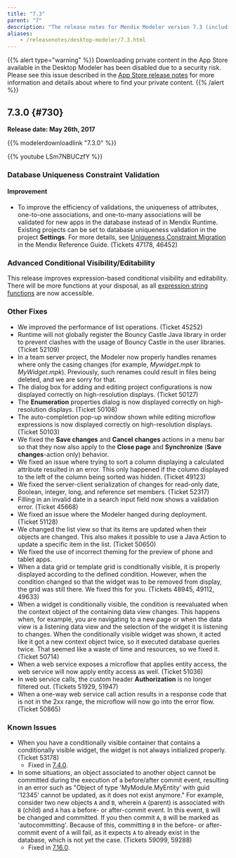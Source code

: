 ```yaml
---
title: "7.3"
parent: "7"
description: "The release notes for Mendix Modeler version 7.3 (including all patches) with details on new features, bug fixes, and known issues."
aliases:
    - /releasenotes/desktop-modeler/7.3.html
---
```


{{% alert type="warning" %}}
Downloading private content in the App Store available in the Desktop Modeler has been disabled due to a security risk. Please see this issue described in the [App Store release notes](/releasenotes/app-store/index#private-fix) for more information and details about where to find your private content.
{{% /alert %}}

## 7.3.0 {#730}

**Release date: May 26th, 2017**

{{% modelerdownloadlink "7.3.0" %}}

{{% youtube LSm7NBUCzfY %}}

### Database Uniqueness Constraint Validation

#### Improvement

* To improve the efficiency of validations, the uniqueness of attributes, one-to-one associations, and one-to-many associations will be validated for new apps in the database instead of in Mendix Runtime. Existing projects can be set to database uniqueness validation in the project **Settings**. For more details, see [Uniqueness Constraint Migration](/refguide7/uniqueness-constraint-migration) in the Mendix Reference Guide. (Tickets 47178, 46452)

### Advanced Conditional Visibility/Editability

This release improves expression-based conditional visibility and editability. There will be more functions at your disposal, as all [expression string functions](/refguide7/string-function-calls) are now accessible.

### Other Fixes

* We improved the performance of list operations. (Ticket 45252)
* Runtime will not globally register the Bouncy Castle Java library in order to prevent clashes with the usage of Bouncy Castle in the user libraries. (Ticket 52109)
* In a team server project, the Modeler now properly handles renames where only the casing changes (for example, *Mywidget.mpk* to *MyWidget.mpk*). Previously, such renames could result in files being deleted, and we are sorry for that.
* The dialog box for adding and editing project configurations is now displayed correctly on high-resolution displays. (Ticket 50127)
* The **Enumeration** properties dialog is now displayed correctly on high-resolution displays. (Ticket 50108)
* The auto-completion pop-up window shown while editing microflow expressions is now displayed correctly on high-resolution displays. (Ticket 50103)
* We fixed the **Save changes** and **Cancel changes** actions in a menu bar so that they now also apply to the **Close page** and **Synchronize** (**Save changes**-action only) behavior.
* We fixed an issue where trying to sort a column displaying a calculated attribute resulted in an error. This only happened if the column displayed to the left of the column being sorted was hidden. (Ticket 49123)
* <a name="RN730"></a>We fixed the server-client serialization of changes for read-only date, Boolean, integer, long, and reference set members. (Ticket 52317)
* Filling in an invalid date in a search input field now shows a validation error. (Ticket 45668)
* We fixed an issue where the Modeler hanged during deployment. (Ticket 51128)
* <a name="RN730_1"></a>We changed the list view so that its items are updated when their objects are changed. This also makes it possible to use a Java Action to update a specific item in the list. (Ticket 50650)
* We fixed the use of incorrect theming for the preview of phone and tablet apps.
* When a data grid or template grid is conditionally visible, it is properly displayed according to the defined condition. However, when the condition changed so that the widget was to be removed from display, the grid was still there. We fixed this for you. (Tickets 48945, 49112, 49633)
* When a widget is conditionally visible, the condition is reevaluated when the context object of the containing data view changes. This happens when, for example, you are navigating to a new page or when the data view is a listening data view and the selection of the widget it is listening to changes. When the conditionally visible widget was shown, it acted like it got a new context object twice, so it executed database queries twice. That seemed like a waste of time and resources, so we fixed it. (Ticket 50714)
* When a web service exposes a microflow that applies entity access, the web service will now apply entity access as well. (Ticket 51036)
* In web service calls, the custom header **Authorization** is no longer filtered out. (Tickets 51929, 51947)
* When a one-way web service call action results in a response code that is not in the 2xx range, the microflow will now go into the error flow. (Ticket 50865)

### Known Issues

* When you have a conditionally visible container that contains a conditionally visible widget, the widget is not always initialized properly. (Ticket 53178)
	* Fixed in [7.4.0](7.4#RN740).
* In some situations, an object associated to another object cannot be committed during the execution of a before/after commit event, resulting in an error such as "Object of type 'MyModule.MyEntity' with guid '12345' cannot be updated, as it does not exist anymore." For example, consider two new objects `A` and `B`, wherein `A` (parent) is associated with `B` (child) and `A` has a before- or after-commit event. In this event, `B` will be changed and committed. If you then commit `A`, `B` will be marked as 'autocommitting'. Because of this, committing `B` in the before- or after-commit event of `A` will fail, as it expects `A` to already exist in the database, which is not yet the case. (Tickets 59099, 59288)
	* Fixed in [7.16.0](7.16#59099).
